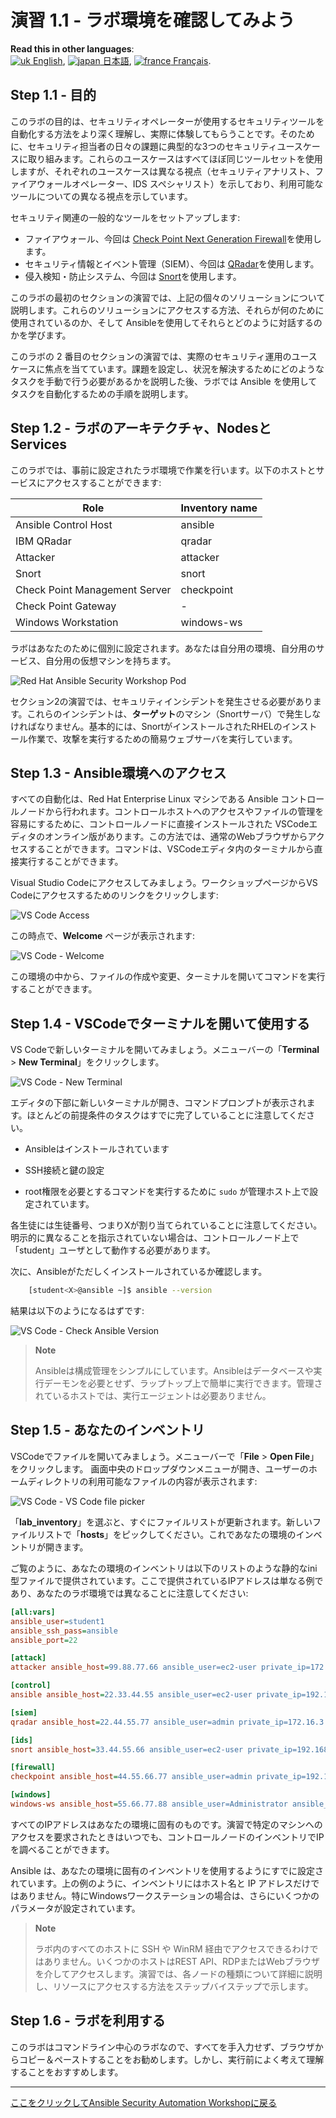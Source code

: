 # 演習 1.1 - ラボ環境を確認してみよう

**Read this in other languages**: <br>
[![uk](../../../images/uk.png) English](README.md),  [![japan](../../../images/japan.png) 日本語](README.ja.md), [![france](../../../images/fr.png) Français](README.fr.md).<br>

## Step 1.1 - 目的

このラボの目的は、セキュリティオペレーターが使用するセキュリティツールを自動化する方法をより深く理解し、実際に体験してもらうことです。そのために、セキュリティ担当者の日々の課題に典型的な3つのセキュリティユースケースに取り組みます。これらのユースケースはすべてほぼ同じツールセットを使用しますが、それぞれのユースケースは異なる視点（セキュリティアナリスト、ファイアウォールオペレーター、IDS スペシャリスト）を示しており、利用可能なツールについての異なる視点を示しています。

セキュリティ関連の一般的なツールをセットアップします:

- ファイアウォール、今回は [Check Point Next Generation Firewall](https://www.checkpoint.com/products/next-generation-firewall/)を使用します。
- セキュリティ情報とイベント管理（SIEM）、今回は [QRadar](https://www.ibm.com/security/security-intelligence/qradar)を使用します。
- 侵入検知・防止システム、今回は [Snort](https://www.snort.org)を使用します。

このラボの最初のセクションの演習では、上記の個々のソリューションについて説明します。これらのソリューションにアクセスする方法、それらが何のために使用されているのか、そして Ansibleを使用してそれらとどのように対話するのかを学びます。

このラボの 2 番目のセクションの演習では、実際のセキュリティ運用のユースケースに焦点を当てています。課題を設定し、状況を解決するためにどのようなタスクを手動で行う必要があるかを説明した後、ラボでは Ansible を使用してタスクを自動化するための手順を説明します。

## Step 1.2 - ラボのアーキテクチャ、NodesとServices

このラボでは、事前に設定されたラボ環境で作業を行います。以下のホストとサービスにアクセスすることができます:

| Role                          | Inventory name |
| ------------------------------| ---------------|
| Ansible Control Host          | ansible        |
| IBM QRadar                    | qradar         |
| Attacker                      | attacker       |
| Snort                         | snort          |
| Check Point Management Server | checkpoint     |
| Check Point Gateway           | -              |
| Windows Workstation           | windows-ws     |

ラボはあなたのために個別に設定されます。あなたは自分用の環境、自分用のサービス、自分用の仮想マシンを持ちます。

![Red Hat Ansible Security Workshop Pod](images/diagram.png)

セクション2の演習では、セキュリティインシデントを発生させる必要があります。これらのインシデントは、**ターゲット**のマシン（Snortサーバ）で発生しなければなりません。基本的には、SnortがインストールされたRHELのインストール作業で、攻撃を実行するための簡易ウェブサーバを実行しています。

## Step 1.3 - Ansible環境へのアクセス

すべての自動化は、Red Hat Enterprise Linux マシンである Ansible コントロールノードから行われます。コントロールホストへのアクセスやファイルの管理を容易にするために、コントロールノードに直接インストールされた VSCodeエディタのオンライン版があります。この方法では、通常のWebブラウザからアクセスすることができます。コマンドは、VSCodeエディタ内のターミナルから直接実行することができます。

Visual Studio Codeにアクセスしてみましょう。ワークショップページからVS Codeにアクセスするためのリンクをクリックします:

![VS Code Access](images/1-vscode-access.png)

この時点で、**Welcome** ページが表示されます:

![VS Code - Welcome](images/1-vscode-welcome-page.png)

この環境の中から、ファイルの作成や変更、ターミナルを開いてコマンドを実行することができます。

## Step 1.4 - VSCodeでターミナルを開いて使用する

VS Codeで新しいターミナルを開いてみましょう。メニューバーの「**Terminal** > **New Terminal**」をクリックします。

![VS Code - New Terminal](images/1-vscode-new-terminal.png)

エディタの下部に新しいターミナルが開き、コマンドプロンプトが表示されます。ほとんどの前提条件のタスクはすでに完了していることに注意してください。

  - Ansibleはインストールされています

  - SSH接続と鍵の設定

  - root権限を必要とするコマンドを実行するために `sudo` が管理ホスト上で設定されています。

各生徒には生徒番号、つまりXが割り当てられていることに注意してください。明示的に異なることを指示されていない場合は、コントロールノード上で「student<X>」ユーザとして動作する必要があります。

次に、Ansibleがただしくインストールされているか確認します。

```bash
    [student<X>@ansible ~]$ ansible --version
```

結果は以下のようになるはずです:

![VS Code - Check Ansible Version](images/1-vscode-check-ansible-version.png)

> **Note**
> 
> Ansibleは構成管理をシンプルにしています。Ansibleはデータベースや実行デーモンを必要とせず、ラップトップ上で簡単に実行できます。管理されているホストでは、実行エージェントは必要ありません。

## Step 1.5 - あなたのインベントリ

VSCodeでファイルを開いてみましょう。メニューバーで「**File** > **Open File**」をクリックします。 画面中央のドロップダウンメニューが開き、ユーザーのホームディレクトリの利用可能なファイルの内容が表示されます:

![VS Code - VS Code file picker](images/1-vscode-filepicker.png)

「**lab_inventory**」を選ぶと、すぐにファイルリストが更新されます。新しいファイルリストで「**hosts**」をピックしてください。これであなたの環境のインベントリが開きます。

ご覧のように、あなたの環境のインベントリは以下のリストのような静的なini型ファイルで提供されています。ここで提供されているIPアドレスは単なる例であり、あなたのラボ環境では異なることに注意してください:

```ini
[all:vars]
ansible_user=student1
ansible_ssh_pass=ansible
ansible_port=22

[attack]
attacker ansible_host=99.88.77.66 ansible_user=ec2-user private_ip=172.16.99.66 private_ip2=172.17.44.66

[control]
ansible ansible_host=22.33.44.55 ansible_user=ec2-user private_ip=192.168.2.3

[siem]
qradar ansible_host=22.44.55.77 ansible_user=admin private_ip=172.16.3.44 ansible_httpapi_pass="Ansible1!" ansible_connection=httpapi ansible_httpapi_use_ssl=yes ansible_httpapi_validate_certs=False ansible_network_os=ibm.qradar.qradar

[ids]
snort ansible_host=33.44.55.66 ansible_user=ec2-user private_ip=192.168.3.4 private_ip2=172.17.33.77

[firewall]
checkpoint ansible_host=44.55.66.77 ansible_user=admin private_ip=192.168.4.5 ansible_network_os=checkpoint ansible_connection=httpapi ansible_httpapi_use_ssl=yes ansible_httpapi_validate_certs=no

[windows]
windows-ws ansible_host=55.66.77.88 ansible_user=Administrator ansible_pass=RedHat19! ansible_port=5986 ansible_connection=winrm ansible_winrm_server_cert_validation=ignore private_ip=192.168.5.6
```

すべてのIPアドレスはあなたの環境に固有のものです。演習で特定のマシンへのアクセスを要求されたときはいつでも、コントロールノードのインベントリでIPを調べることができます。

Ansible は、あなたの環境に固有のインベントリを使用するようにすでに設定されています。上の例のように、インベントリにはホスト名と IP アドレスだけではありません。特にWindowsワークステーションの場合は、さらにいくつかのパラメータが設定されています。

> **Note**
> 
> ラボ内のすべてのホストに SSH や WinRM 経由でアクセスできるわけではありません。いくつかのホストはREST API、RDPまたはWebブラウザを介してアクセスします。演習では、各ノードの種類について詳細に説明し、リソースにアクセスする方法をステップバイステップで示します。

## Step 1.6 - ラボを利用する

このラボはコマンドライン中心のラボなので、すべてを手入力せず、ブラウザからコピー＆ペーストすることをお勧めします。しかし、実行前によく考えて理解することをおすすめします。

----

[ここをクリックしてAnsible Security Automation Workshopに戻る](../README.ja.md)
